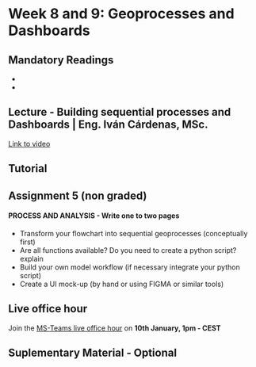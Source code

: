 # Week 8 and 9: Geoprocesses and Dashboards

## Mandatory Readings 

*
*


## Lecture - Building sequential processes and Dashboards | Eng. Iván Cárdenas, MSc.
[Link to video](video)

## Tutorial


## Assignment 5 (non graded)

#### PROCESS AND ANALYSIS - Write one to two pages

*	Transform your flowchart into sequential geoprocesses (conceptually first)
*	Are all functions available? Do you need to create a python script? explain
*	Build your own model workflow (if necessary integrate your python script)
*	Create a UI mock-up (by hand or using FIGMA or similar tools)

## Live office hour 

Join the [MS-Teams live office hour](https://teams.microsoft.com/l/meetup-join/19%3aLOGW63CI3_SKFd3BGZKHTMp3iGFXa64dHUsDIbpC0pg1%40thread.tacv2/1726814576878?context=%7b%22Tid%22%3a%22723246a1-c3f5-43c5-acdc-43adb404ac4d%22%2c%22Oid%22%3a%2280d1a586-55cf-4761-85f7-eb620a0bfbe5%22%7d) on **10th January, 1pm - CEST**

## Suplementary Material - Optional